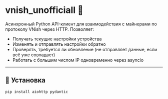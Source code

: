 # vnish_unofficiall 🔌

Асинхронный Python API-клиент для взаимодействия с майнерами по протоколу VNish через HTTP. Позволяет:

- Получать текущие настройки устройства
- Изменять и отправлять настройки обратно
- Проверять, требуется ли обновление (не отправляет данные, если всё уже совпадает)
- Работать с большим числом IP одновременно через asyncio

---

## 🚀 Установка

```bash
pip install aiohttp pydantic
